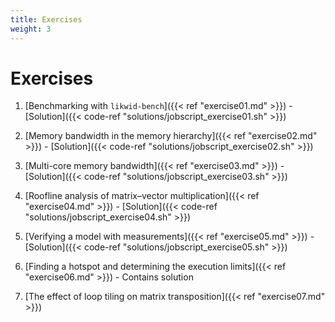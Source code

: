 ```yaml
---
title: Exercises
weight: 3
---
```


# Exercises

1. [Benchmarking with `likwid-bench`]({{< ref "exercise01.md" >}}) -
[Solution]({{< code-ref "solutions/jobscript_exercise01.sh" >}})

1. [Memory bandwidth in the memory hierarchy]({{< ref "exercise02.md" >}}) -
[Solution]({{< code-ref "solutions/jobscript_exercise02.sh" >}})

1. [Multi-core memory bandwidth]({{< ref "exercise03.md" >}}) -
[Solution]({{< code-ref "solutions/jobscript_exercise03.sh" >}})

1. [Roofline analysis of matrix–vector multiplication]({{< ref "exercise04.md" >}}) -
[Solution]({{< code-ref "solutions/jobscript_exercise04.sh" >}})

1. [Verifying a model with measurements]({{< ref "exercise05.md" >}}) -
[Solution]({{< code-ref "solutions/jobscript_exercise05.sh" >}})

1. [Finding a hotspot and determining the execution limits]({{< ref "exercise06.md" >}}) -
Contains solution

1. [The effect of loop tiling on matrix transposition]({{< ref "exercise07.md" >}})
